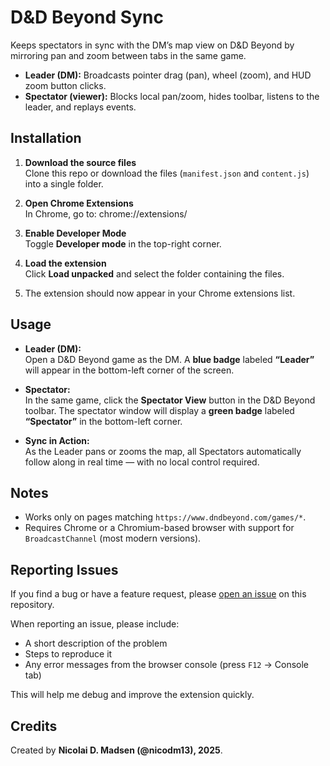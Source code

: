 # D&D Beyond Sync

Keeps spectators in sync with the DM’s map view on D&D Beyond by mirroring pan and zoom between tabs in the same game.

- **Leader (DM):** Broadcasts pointer drag (pan), wheel (zoom), and HUD zoom button clicks.
- **Spectator (viewer):** Blocks local pan/zoom, hides toolbar, listens to the leader, and replays events.


## Installation

1. **Download the source files**  
   Clone this repo or download the files (`manifest.json` and `content.js`) into a single folder.

2. **Open Chrome Extensions**  
   In Chrome, go to: chrome://extensions/


3. **Enable Developer Mode**  
Toggle **Developer mode** in the top-right corner.

4. **Load the extension**  
Click **Load unpacked** and select the folder containing the files.

5. The extension should now appear in your Chrome extensions list.


## Usage

- **Leader (DM):**  
  Open a D&D Beyond game as the DM. A **blue badge** labeled **“Leader”** will appear in the bottom-left corner of the screen.  

- **Spectator:**  
  In the same game, click the **Spectator View** button in the D&D Beyond toolbar.
  The spectator window will display a **green badge** labeled **“Spectator”** in the bottom-left corner.  

- **Sync in Action:**  
  As the Leader pans or zooms the map, all Spectators automatically follow along in real time — with no local control required.


## Notes

- Works only on pages matching `https://www.dndbeyond.com/games/*`.
- Requires Chrome or a Chromium-based browser with support for `BroadcastChannel` (most modern versions).


## Reporting Issues

If you find a bug or have a feature request, please [open an issue](../../issues) on this repository.  

When reporting an issue, please include:
- A short description of the problem  
- Steps to reproduce it  
- Any error messages from the browser console (press `F12` → Console tab)  

This will help me debug and improve the extension quickly.

## Credits

Created by **Nicolai D. Madsen (@nicodm13), 2025**.
